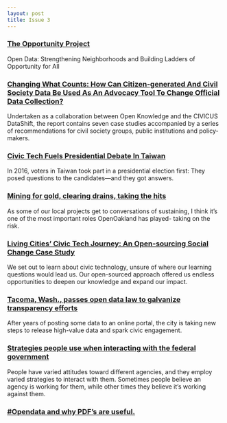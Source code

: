 ```yaml
---
layout: post
title: Issue 3
---
```


### [The Opportunity Project](https://medium.com/@DJ44/the-opportunity-project-b3689ae4da41#.9tvxxk4fi)
Open Data: Strengthening Neighborhoods and Building Ladders of Opportunity for All

### [Changing What Counts: How Can Citizen-generated And Civil Society Data Be Used As An Advocacy Tool To Change Official Data Collection?](http://blog.okfn.org/2016/03/03/changing-what-counts/)
Undertaken as a collaboration between Open Knowledge and the CIVICUS DataShift, the report contains seven case studies accompanied by a series of recommendations for civil society groups, public institutions and policy-makers. 

### [Civic Tech Fuels Presidential Debate In Taiwan](http://civichall.org/civicist/civic-tech-presidential-debate-taiwan/)
In 2016, voters in Taiwan took part in a presidential election first: They posed questions to the candidates—and they got answers.

### [Mining for gold, clearing drains, taking the hits](https://medium.com/@spjika/mining-for-gold-clearing-drains-taking-the-hits-6c6c6228c4f6#.pj7fq1m1u)
As some of our local projects get to conversations of sustaining, I think it’s one of the most important roles OpenOakland has played- taking on the risk.

### [Living Cities’ Civic Tech Journey: An Open-sourcing Social Change Case Study](https://www.livingcities.org/blog/1040-living-cities-civic-tech-journey-an-open-sourcing-social-change-case-study)
We set out to learn about civic technology, unsure of where our learning questions would lead us. Our open-sourced approach offered us endless opportunities to deepen our knowledge and expand our impact.

### [Tacoma, Wash., passes open data law to galvanize transparency efforts](http://statescoop.com/tacoma-wash-passes-open-data-law-to-galvanize-transparency-efforts)
After years of posting some data to an online portal, the city is taking new steps to release high-value data and spark civic engagement.

### [Strategies people use when interacting with the federal government](https://18f.gsa.gov/2016/03/02/strategies-people-use-when-interacting-with-the-federal-government/)
People have varied attitudes toward different agencies, and they employ varied strategies to interact with them. Sometimes people believe an agency is working for them, while other times they believe it’s working against them.

### [#Opendata and why PDF’s are useful.](https://medium.com/@digidickinson/opendata-and-why-pdf-s-are-useful-2c53e54289f1#.yhgpwupi8)
